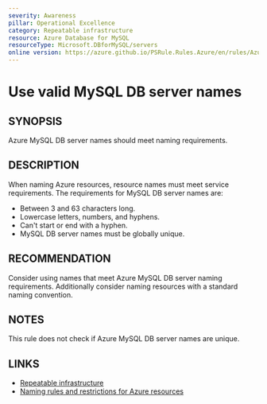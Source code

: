 ```yaml
---
severity: Awareness
pillar: Operational Excellence
category: Repeatable infrastructure
resource: Azure Database for MySQL
resourceType: Microsoft.DBforMySQL/servers
online version: https://azure.github.io/PSRule.Rules.Azure/en/rules/Azure.MySQL.ServerName/
---
```


# Use valid MySQL DB server names

## SYNOPSIS

Azure MySQL DB server names should meet naming requirements.

## DESCRIPTION

When naming Azure resources, resource names must meet service requirements.
The requirements for MySQL DB server names are:

- Between 3 and 63 characters long.
- Lowercase letters, numbers, and hyphens.
- Can't start or end with a hyphen.
- MySQL DB server names must be globally unique.

## RECOMMENDATION

Consider using names that meet Azure MySQL DB server naming requirements.
Additionally consider naming resources with a standard naming convention.

## NOTES

This rule does not check if Azure MySQL DB server names are unique.

## LINKS

- [Repeatable infrastructure](https://learn.microsoft.com/azure/architecture/framework/devops/automation-infrastructure)
- [Naming rules and restrictions for Azure resources](https://learn.microsoft.com/azure/azure-resource-manager/management/resource-name-rules#microsoftdbformysql)
